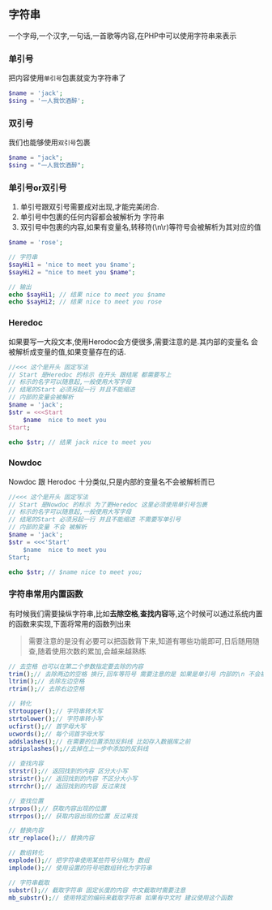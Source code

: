 ## 字符串

一个字母,一个汉字,一句话,一首歌等内容,在PHP中可以使用字符串来表示

### 单引号

把内容使用`单引号`包裹就变为字符串了

```php
$name = 'jack';
$sing = '一人我饮酒醉';
```

### 双引号

我们也能够使用`双引号`包裹

```php
$name = "jack";
$sing = "一人我饮酒醉";   

```

### 单引号or双引号

1. 单引号跟双引号需要成对出现,才能完美闭合.
2. 单引号中包裹的任何内容都会被解析为 字符串
3. 双引号中包裹的内容,如果有变量名,转移符(\n\r)等符号会被解析为其对应的值

```php
$name = 'rose';

// 字符串
$sayHi1 = 'nice to meet you $name';
$sayHi2 = "nice to meet you $name";

// 输出
echo $sayHi1; // 结果 nice to meet you $name
echo $sayHi2; // 结果 nice to meet you rose

```

### Heredoc 

如果要写一大段文本,使用Herodoc会方便很多,需要注意的是.其内部的变量名 会被解析成变量的值,如果变量存在的话.

```php
//<<< 这个是开头 固定写法
// Start 是Heredoc 的标示 在开头 跟结尾 都需要写上 
// 标示的名字可以随意起,一般使用大写字母
// 结尾的Start 必须另起一行 并且不能缩进
// 内部的变量会被解析
$name = 'jack';
$str = <<<Start
    $name  nice to meet you
Start;

echo $str; // 结果 jack nice to meet you

```


### Nowdoc

Nowdoc 跟 Herodoc 十分类似,只是内部的变量名不会被解析而已

```php
//<<< 这个是开头 固定写法
// Start 是Nowdoc 的标示 为了更Heredoc 这里必须使用单引号包裹 
// 标示的名字可以随意起,一般使用大写字母
// 结尾的Start 必须另起一行 并且不能缩进 不需要写单引号
// 内部的变量 不会 被解析
$name = 'jack';
$str = <<<'Start'
    $name  nice to meet you
Start;

echo $str; // $name nice to meet you;
```

### 字符串常用内置函数

有时候我们需要操纵字符串,比如**去除空格**,**查找内容**等,这个时候可以通过系统内置的函数来实现,下面将常用的函数列出来

> 需要注意的是没有必要可以把函数背下来,知道有哪些功能即可,日后随用随查,随着使用次数的累加,会越来越熟练

```php
// 去空格 也可以在第二个参数指定要去除的内容
trim();// 去除两边的空格 换行,回车等符号 需要注意的是 如果是单引号 内部的\n 不会被转义 意味着无法去除
ltrim();// 去除左边空格
rtrim();// 去除右边空格

// 转化
strtoupper();// 字符串转大写
strtolower();// 字符串转小写
ucfirst();// 首字母大写
ucwords();// 每个词首字母大写 
addslashes();// 在需要的位置添加反斜线 比如存入数据库之前
stripslashes();//去掉在上一步中添加的反斜线

// 查找内容
strstr();// 返回找到的内容 区分大小写
stristr();// 返回找到的内容 不区分大小写
strrchr();// 返回找到的内容 反过来找

// 查找位置
strpos();// 获取内容出现的位置
strrpos();// 获取内容出现的位置 反过来找

// 替换内容
str_replace();// 替换内容

// 数组转化
explode();// 把字符串使用某些符号分隔为 数组
implode();// 使用设置的符号吧数组转化为字符串

// 字符串截取
substr();// 截取字符串 固定长度的内容 中文截取时需要注意
mb_substr();// 使用特定的编码来截取字符串 如果有中文时 建议使用这个函数
```
